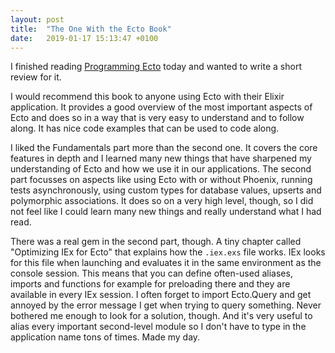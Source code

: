 ```yaml
---
layout: post
title:  "The One With the Ecto Book"
date:   2019-01-17 15:13:47 +0100
---
```


I finished reading [Programming Ecto](https://pragprog.com/book/wmecto/programming-ecto) today and wanted to write a short review for it.

I would recommend this book to anyone using Ecto with their Elixir application. It provides a good overview of the most important aspects of Ecto and does so in a way that is very easy to understand and to follow along. It has nice code examples that can be used to code along.

I liked the Fundamentals part more than the second one. It covers the core features in depth and I learned many new things that have sharpened my understanding of Ecto and how we use it in our applications. The second part focusses on aspects like using Ecto with or without Phoenix, running tests asynchronously, using custom types for database values, upserts and polymorphic associations. It does so on a very high level, though, so I did not feel like I could learn many new things and really understand what I had read.

There was a real gem in the second part, though. A tiny chapter called "Optimizing IEx for Ecto" that explains how the `.iex.exs` file works. IEx looks for this file when launching and evaluates it in the same environment as the console session. This means that you can define often-used aliases, imports and functions for example for preloading there and they are available in every IEx session. I often forget to import Ecto.Query and get annoyed by the error message I get when trying to query something. Never bothered me enough to look for a solution, though. And it's very useful to alias every important second-level module so I don't have to type in the application name tons of times. Made my day.
